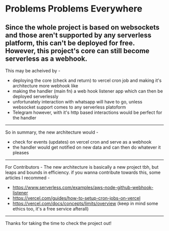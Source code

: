# Problems Problems Everywhere
Since the whole project is based on websockets and those aren't supported by any serverless platform, this can't be deployed for free. However, this project's core can still become serverless as a webhook.
---
This may be acheived by - 
- deploying the core (check and return) to vercel cron job and making it's architecture more webhook like
- making the handler (main fn) a web hook listener app which can then be deployed serverlessly
- unfortunately interaction with whatsapp will have to go, unless websocket support comes to any serverless platoform
- Telegram however, with it's http based interactions would be perfect for the handler
---
So in summary, the new architecture would -
- check for events (updates) on vercel cron and serve as a webhook
- the handler would get notified on new data and can then do whatever it pleases
---
For Contributors - The new architecture is basically a new project tbh, but leaps and bounds in efficiency.
if you wanna contribute towards this, some articles I recommed - 
- https://www.serverless.com/examples/aws-node-github-webhook-listener
- https://vercel.com/guides/how-to-setup-cron-jobs-on-vercel
- https://vercel.com/docs/concepts/limits/overview (keep in mind some ethics too, it's a free service afterall)
---
Thanks for taking the time to check the project out!